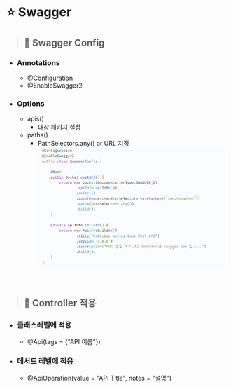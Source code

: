 # ⭐ Swagger

> ## 📌 Swagger Config

* ### Annotations
  * @Configuration
  * @EnableSwagger2

* ### Options
  * apis()
    * 대상 패키지 설정
  * paths()
    * PathSelectors.any() or URL 지정
![alt text](images/swagger_config.png)

<br>

> ## 📌 Controller 적용

* ### 클래스레벨에 적용
  * @Api(tags = {"API 이름"})

* ### 메서드 레벨에 적용
  * @ApiOperation(value = "API Title", notes = "설명")